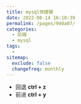 ```yaml
---
title: mysql快捷键
date: 2022-06-14 16:18:39
permalink: /pages/940a07/
categories:
  - 后端
  - mysql
tags:
  - 
sitemap:
  exclude: false
  changefreq: monthly
---
```


-   回退 **ctrl + z**
-   前进 **ctrl + y**